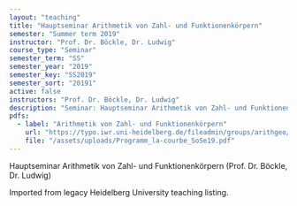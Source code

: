 ```yaml
---
layout: "teaching"
title: "Hauptseminar Arithmetik von Zahl- und Funktionenkörpern"
semester: "Summer term 2019"
instructor: "Prof. Dr. Böckle, Dr. Ludwig"
course_type: "Seminar"
semester_term: "SS"
semester_year: "2019"
semester_key: "SS2019"
semester_sort: "20191"
active: false
instructors: "Prof. Dr. Böckle, Dr. Ludwig"
description: "Seminar: Hauptseminar Arithmetik von Zahl- und Funktionenkörpern"
pdfs:
  - label: "Arithmetik von Zahl- und Funktionenkörpern"
    url: "https://typo.iwr.uni-heidelberg.de/fileadmin/groups/arithgeo/templates/data/Hauptseminare/Programm_la-courbe_SoSe19.pdf"
    file: "/assets/uploads/Programm_la-courbe_SoSe19.pdf"
---
```


Hauptseminar Arithmetik von Zahl- und Funktionenkörpern (Prof. Dr. Böckle, Dr. Ludwig)

Imported from legacy Heidelberg University teaching listing.